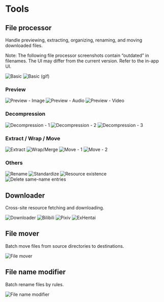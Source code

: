 # Tools

## File processor
Handle previewing, extracting, organizing, renaming, and moving downloaded files.

Note: The following file processor screenshots contain “outdated” in filenames. The UI may differ from the current version. Refer to the in-app UI.

![Basic](../../imgs/6-data-outdated-file-processor-basic.jpg)
![Basic (gif)](../../imgs/6-data-outdated-file-processor-basic.gif)

### Preview
![Preview - Image](../../imgs/6-data-outdated-file-processor-preview-image.jpg)
![Preview - Audio](../../imgs/6-data-outdated-file-processor-preview-audio.jpg)
![Preview - Video](../../imgs/6-data-outdated-file-processor-preview-video.jpg)

### Decompression
![Decompression - 1](../../imgs/6-data-outdated-file-processor-decompression-1.jpg)
![Decompression - 2](../../imgs/6-data-outdated-file-processor-decompression-2.jpg)
![Decompression - 3](../../imgs/6-data-outdated-file-processor-decompression-3.jpg)

### Extract / Wrap / Move
![Extract](../../imgs/6-data-outdated-file-processor-extraction.jpg)
![Wrap/Merge](../../imgs/6-data-outdated-file-processor-5-merge.gif)
![Move - 1](../../imgs/6-data-outdated-file-processor-move-1.jpg)
![Move - 2](../../imgs/6-data-outdated-file-processor-move-2.jpg)

### Others
![Rename](../../imgs/6-data-outdated-file-processor-rename.jpg)
![Standardize](../../imgs/6-data-outdated-file-processor-standardize.jpg)
![Resource existence](../../imgs/6-data-outdated-file-processor-resource-existence.jpg)
![Delete same-name entries](../../imgs/6-data-outdated-file-processor-8-delete-same-name-entries.gif)

## Downloader
Cross-site resource fetching and downloading.

![Downloader](../../imgs/6-tool-downloader.jpg)
![Bilibili](../../imgs/6-tool-downloader-bilibili.jpg)
![Pixiv](../../imgs/6-tool-downloader-pixiv.jpg)
![ExHentai](../../imgs/6-tool-downloader-exhentai.jpg)

## File mover
Batch move files from source directories to destinations.

![File mover](../../imgs/6-tool-file-mover.jpg)

## File name modifier
Batch rename files by rules.

![File name modifier](../../imgs/6-tool-file-name-modifier.jpg)